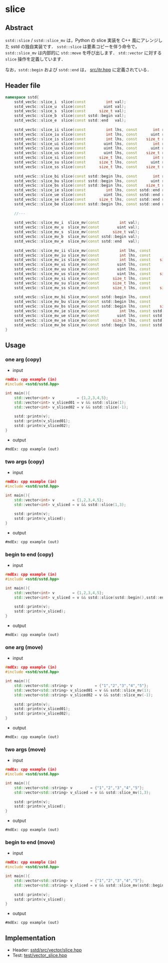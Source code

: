 # slice
## Abstract
`sstd::slice` / `sstd::slice_mv` は，Python の slice 実装を C++ 風にアレンジした sstd の独自実装です．
`sstd::slice` は要素コピーを伴う命令で，`sstd::slice_mv` は内部的に `std::move` を呼び出します．
`std::vector` に対する `slice` 操作を定義しています．

なお，`sstd::begin` および `sstd::end` は，
[src/itr.hpp](https://github.com/admiswalker/SubStandardLibrary-SSTD-/blob/master/sstd/src/itr.hpp) に定義されている．

## Header file
```cpp
namespace sstd{
    sstd_vecSc::slice_i  slice(const         int val);
    sstd_vecSc::slice_u  slice(const        uint val);
    sstd_vecSc::slice_s  slice(const      size_t val);
    sstd_vecSc::slice_b  slice(const sstd::begin val);
    sstd_vecSc::slice_e  slice(const sstd::end   val);
    
    sstd_vecSc::slice_ii slice(const         int lhs, const       int rhs);
    sstd_vecSc::slice_iu slice(const         int lhs, const      uint rhs);
    sstd_vecSc::slice_is slice(const         int lhs, const    size_t rhs);
    sstd_vecSc::slice_ui slice(const        uint lhs, const       int rhs);
    sstd_vecSc::slice_uu slice(const        uint lhs, const      uint rhs);
    sstd_vecSc::slice_us slice(const        uint lhs, const    size_t rhs);
    sstd_vecSc::slice_si slice(const      size_t lhs, const       int rhs);
    sstd_vecSc::slice_su slice(const      size_t lhs, const      uint rhs);
    sstd_vecSc::slice_ss slice(const      size_t lhs, const    size_t rhs);
    
    sstd_vecSc::slice_bi slice(const sstd::begin lhs, const       int rhs);
    sstd_vecSc::slice_bu slice(const sstd::begin lhs, const      uint rhs);
    sstd_vecSc::slice_bs slice(const sstd::begin lhs, const    size_t rhs);
    sstd_vecSc::slice_ie slice(const         int lhs, const sstd::end rhs);
    sstd_vecSc::slice_ue slice(const        uint lhs, const sstd::end rhs);
    sstd_vecSc::slice_se slice(const      size_t lhs, const sstd::end rhs);
    sstd_vecSc::slice_be slice(const sstd::begin lhs, const sstd::end rhs);
    
    //---
    
    sstd_vecSc::slice_mv_i  slice_mv(const         int val);
    sstd_vecSc::slice_mv_u  slice_mv(const        uint val);
    sstd_vecSc::slice_mv_s  slice_mv(const      size_t val);
    sstd_vecSc::slice_mv_b  slice_mv(const sstd::begin val);
    sstd_vecSc::slice_mv_e  slice_mv(const sstd::end   val);
    
    sstd_vecSc::slice_mv_ii slice_mv(const         int lhs, const       int rhs);
    sstd_vecSc::slice_mv_iu slice_mv(const         int lhs, const      uint rhs);
    sstd_vecSc::slice_mv_is slice_mv(const         int lhs, const    size_t rhs);
    sstd_vecSc::slice_mv_ui slice_mv(const        uint lhs, const       int rhs);
    sstd_vecSc::slice_mv_uu slice_mv(const        uint lhs, const      uint rhs);
    sstd_vecSc::slice_mv_us slice_mv(const        uint lhs, const    size_t rhs);
    sstd_vecSc::slice_mv_si slice_mv(const      size_t lhs, const       int rhs);
    sstd_vecSc::slice_mv_su slice_mv(const      size_t lhs, const      uint rhs);
    sstd_vecSc::slice_mv_ss slice_mv(const      size_t lhs, const    size_t rhs);
    
    sstd_vecSc::slice_mv_bi slice_mv(const sstd::begin lhs, const       int rhs);
    sstd_vecSc::slice_mv_bu slice_mv(const sstd::begin lhs, const      uint rhs);
    sstd_vecSc::slice_mv_bs slice_mv(const sstd::begin lhs, const    size_t rhs);
    sstd_vecSc::slice_mv_ie slice_mv(const         int lhs, const sstd::end rhs);
    sstd_vecSc::slice_mv_ue slice_mv(const        uint lhs, const sstd::end rhs);
    sstd_vecSc::slice_mv_se slice_mv(const      size_t lhs, const sstd::end rhs);
    sstd_vecSc::slice_mv_be slice_mv(const sstd::begin lhs, const sstd::end rhs);
}
```

## Usage

### one arg (copy)
- input
```c++
#mdEx: cpp example (in)
#include <sstd/sstd.hpp>

int main(){
    std::vector<int> v          = {1,2,3,4,5};
    std::vector<int> v_sliced01 = v && sstd::slice(1);
    std::vector<int> v_sliced02 = v && sstd::slice(-1);
    
    sstd::printn(v);
    sstd::printn(v_sliced01);
    sstd::printn(v_sliced02);
}
```
- output
```
#mdEx: cpp example (out)
```

### two args (copy)
- input
```c++
#mdEx: cpp example (in)
#include <sstd/sstd.hpp>

int main(){
    std::vector<int> v        = {1,2,3,4,5};
    std::vector<int> v_sliced = v && sstd::slice(1,3);
    
    sstd::printn(v);
    sstd::printn(v_sliced);
}
```
- output
```
#mdEx: cpp example (out)
```

### begin to end (copy)
- input
```c++
#mdEx: cpp example (in)
#include <sstd/sstd.hpp>

int main(){
    std::vector<int> v        = {1,2,3,4,5};
    std::vector<int> v_sliced = v && sstd::slice(sstd::begin(),sstd::end());
    
    sstd::printn(v);
    sstd::printn(v_sliced);
}
```
- output
```
#mdEx: cpp example (out)
```

### one arg (move)
- input
```c++
#mdEx: cpp example (in)
#include <sstd/sstd.hpp>

int main(){
    std::vector<std::string> v          = {"1","2","3","4","5"};
    std::vector<std::string> v_sliced01 = v && sstd::slice_mv(1);
    std::vector<std::string> v_sliced02 = v && sstd::slice_mv(-1);
    
    sstd::printn(v);
    sstd::printn(v_sliced01);
    sstd::printn(v_sliced02);
}
```
- output
```
#mdEx: cpp example (out)
```

### two args (move)
- input
```c++
#mdEx: cpp example (in)
#include <sstd/sstd.hpp>

int main(){
    std::vector<std::string> v        = {"1","2","3","4","5"};
    std::vector<std::string> v_sliced = v && sstd::slice_mv(1,3);
    
    sstd::printn(v);
    sstd::printn(v_sliced);
}
```
- output
```
#mdEx: cpp example (out)
```

### begin to end (move)
- input
```c++
#mdEx: cpp example (in)
#include <sstd/sstd.hpp>

int main(){
    std::vector<std::string> v        = {"1","2","3","4","5"};
    std::vector<std::string> v_sliced = v && sstd::slice_mv(sstd::begin(),sstd::end());
    
    sstd::printn(v);
    sstd::printn(v_sliced);
}
```
- output
```
#mdEx: cpp example (out)
```


## Implementation
- Header: [sstd/src/vector/slice.hpp](https://github.com/admiswalker/SubStandardLibrary-SSTD-/blob/master/sstd/src/vector/slice.hpp)
- Test: [test/vector_slice.hpp](https://github.com/admiswalker/SubStandardLibrary-SSTD-/blob/master/test/vector_slice.hpp)

